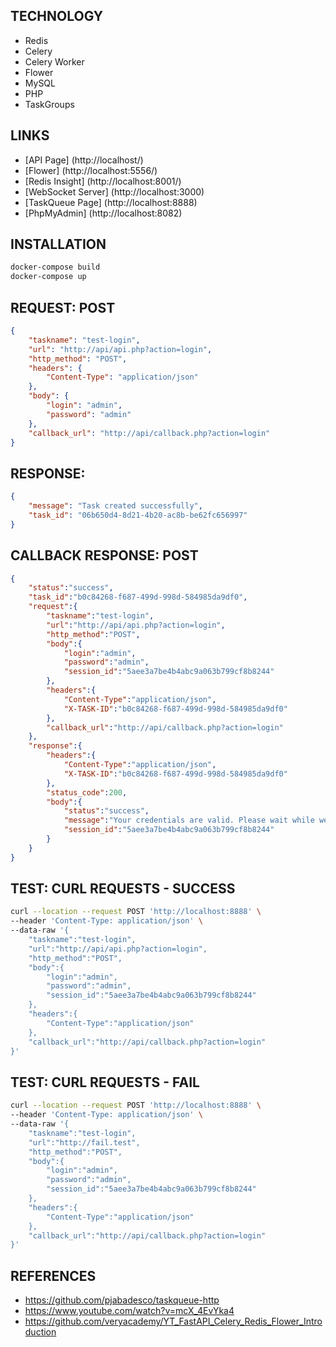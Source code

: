 ## TECHNOLOGY
- Redis
- Celery
- Celery Worker
- Flower
- MySQL
- PHP
- TaskGroups

## LINKS
- [API Page] (http://localhost/)
- [Flower] (http://localhost:5556/)
- [Redis Insight] (http://localhost:8001/)
- [WebSocket Server] (http://localhost:3000)
- [TaskQueue Page] (http://localhost:8888)
- [PhpMyAdmin] (http://localhost:8082)

## INSTALLATION
```sh
docker-compose build
docker-compose up
```

## REQUEST: POST
```json
{
    "taskname": "test-login",
    "url": "http://api/api.php?action=login",
    "http_method": "POST",
    "headers": {
        "Content-Type": "application/json"
    },
    "body": {
        "login": "admin",
        "password": "admin"
    },
    "callback_url": "http://api/callback.php?action=login"
}
```

## RESPONSE:
```json
{
    "message": "Task created successfully",
    "task_id": "06b650d4-8d21-4b20-ac8b-be62fc656997"
}
```

## CALLBACK RESPONSE: POST
```json
{
    "status":"success",
    "task_id":"b0c84268-f687-499d-998d-584985da9df0",
    "request":{
        "taskname":"test-login",
        "url":"http://api/api.php?action=login",
        "http_method":"POST",
        "body":{
            "login":"admin",
            "password":"admin",
            "session_id":"5aee3a7be4b4abc9a063b799cf8b8244"
        },
        "headers":{
            "Content-Type":"application/json",
            "X-TASK-ID":"b0c84268-f687-499d-998d-584985da9df0"
        },
        "callback_url":"http://api/callback.php?action=login"
    },
    "response":{
        "headers":{
            "Content-Type":"application/json",
            "X-TASK-ID":"b0c84268-f687-499d-998d-584985da9df0"
        },
        "status_code":200,
        "body":{
            "status":"success",
            "message":"Your credentials are valid. Please wait while we setup your login session.",
            "session_id":"5aee3a7be4b4abc9a063b799cf8b8244"
        }
    }
}
```

## TEST: CURL REQUESTS - SUCCESS
```bash
curl --location --request POST 'http://localhost:8888' \
--header 'Content-Type: application/json' \
--data-raw '{
    "taskname":"test-login",
    "url":"http://api/api.php?action=login",
    "http_method":"POST",
    "body":{
        "login":"admin",
        "password":"admin",
        "session_id":"5aee3a7be4b4abc9a063b799cf8b8244"
    },
    "headers":{
        "Content-Type":"application/json"
    },
    "callback_url":"http://api/callback.php?action=login"
}'
```

## TEST: CURL REQUESTS - FAIL
```bash
curl --location --request POST 'http://localhost:8888' \
--header 'Content-Type: application/json' \
--data-raw '{
    "taskname":"test-login",
    "url":"http://fail.test",
    "http_method":"POST",
    "body":{
        "login":"admin",
        "password":"admin",
        "session_id":"5aee3a7be4b4abc9a063b799cf8b8244"
    },
    "headers":{
        "Content-Type":"application/json"
    },
    "callback_url":"http://api/callback.php?action=login"
}'
```

## REFERENCES
- https://github.com/pjabadesco/taskqueue-http
- https://www.youtube.com/watch?v=mcX_4EvYka4
- https://github.com/veryacademy/YT_FastAPI_Celery_Redis_Flower_Introduction
